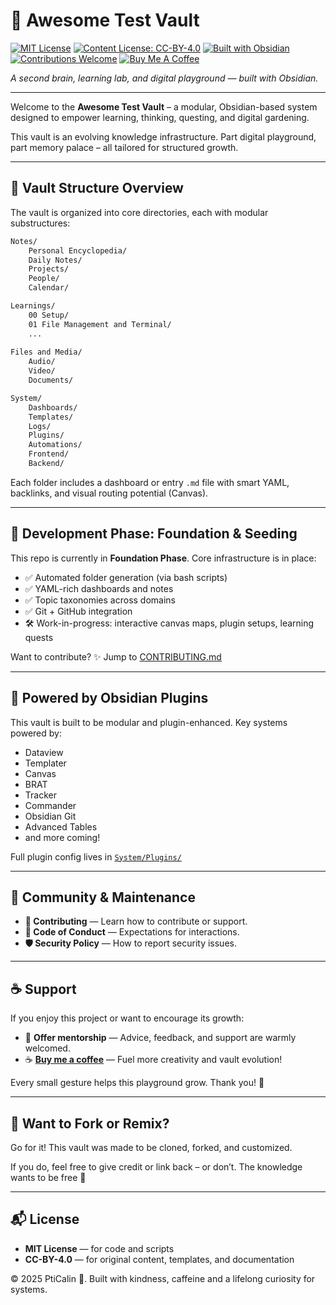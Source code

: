 # 🧠 Awesome Test Vault

[![MIT License](https://img.shields.io/badge/License-MIT-green?style=flat&logo=appveyor&logoColor=white&theme=calm)](./LICENSE.md)
[![Content License: CC-BY-4.0](https://img.shields.io/badge/Content%20License-CC--BY%204.0-lightgrey?style=flat&logo=creative-commons&theme=calm)](./LICENSE_CONTENT.md)
[![Built with Obsidian](https://img.shields.io/badge/Built%20With-Obsidian-blueviolet?style=flat&logo=obsidian&logoColor=white&theme=calm)](https://obsidian.md)
[![Contributions Welcome](https://img.shields.io/badge/Contributions-Welcome-brightgreen?style=flat&theme=calm)](./CONTRIBUTING.md)
[![Buy Me A Coffee](https://img.shields.io/badge/Support-Buy%20Me%20A%20Coffee-FFDD00?style=flat&logo=buy-me-a-coffee&logoColor=black)](https://buymeacoffee.com/pticalindop)

_A second brain, learning lab, and digital playground — built with Obsidian._

---

Welcome to the **Awesome Test Vault** – a modular, Obsidian-based system designed to empower learning, thinking, questing, and digital gardening.

This vault is an evolving knowledge infrastructure. Part digital playground, part memory palace – all tailored for structured growth.

---

## 📂 Vault Structure Overview

The vault is organized into core directories, each with modular substructures:

```txt
Notes/
    Personal Encyclopedia/
    Daily Notes/
    Projects/
    People/
    Calendar/

Learnings/
    00 Setup/
    01 File Management and Terminal/
    ...
    
Files and Media/
    Audio/
    Video/
    Documents/

System/
    Dashboards/
    Templates/
    Logs/
    Plugins/
    Automations/
    Frontend/
    Backend/
```

Each folder includes a dashboard or entry `.md` file with smart YAML, backlinks, and visual routing potential (Canvas).

---

## 🧱 Development Phase: Foundation & Seeding

This repo is currently in **Foundation Phase**. Core infrastructure is in place:

- ✅ Automated folder generation (via bash scripts)
- ✅ YAML-rich dashboards and notes
- ✅ Topic taxonomies across domains
- ✅ Git + GitHub integration
- 🛠️ Work-in-progress: interactive canvas maps, plugin setups, learning quests

Want to contribute? ✨ Jump to [CONTRIBUTING.md](CONTRIBUTING.md)

---

## 🧩 Powered by Obsidian Plugins

This vault is built to be modular and plugin-enhanced. Key systems powered by:

- Dataview
- Templater
- Canvas
- BRAT
- Tracker
- Commander
- Obsidian Git
- Advanced Tables
- and more coming!

Full plugin config lives in [`System/Plugins/`](System/Plugins/)

---

## 💬 Community & Maintenance

- **🤝 Contributing** — Learn how to contribute or support.
- **📜 Code of Conduct** — Expectations for interactions.
- **🛡️ Security Policy** — How to report security issues.

---

## ☕ Support

If you enjoy this project or want to encourage its growth:

- 🤝 **Offer mentorship** — Advice, feedback, and support are warmly welcomed.
- ☕ **[Buy me a coffee](https://buymeacoffee.com/pticalindop)** — Fuel more creativity and vault evolution!

Every small gesture helps this playground grow. Thank you! 🌱

---

## 🌱 Want to Fork or Remix?

Go for it! This vault was made to be cloned, forked, and customized.

If you do, feel free to give credit or link back – or don’t. The knowledge wants to be free 💛

---

## 📬 License

- **MIT License** — for code and scripts
- **CC-BY-4.0** — for original content, templates, and documentation

© 2025 PtiCalin 💛. Built with kindness, caffeine and a lifelong curiosity for systems.
